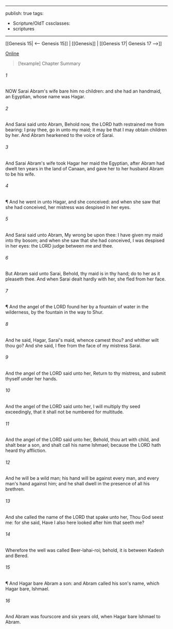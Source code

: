 

---
publish: true
tags:
  - Scripture/OldT
cssclasses:
  - scriptures
---
[[Genesis 15| <-- Genesis 15]] | [[Genesis]] | [[Genesis 17| Genesis 17 -->]]

[Online](https://churchofjesuschrist.org/study/scriptures/ot/gen/16?lang=eng)

>[!example] Chapter Summary
>
###### 1
NOW Sarai Abram's wife bare him no children: and she had an handmaid, an Egyptian, whose name was Hagar.
###### 2
And Sarai said unto Abram, Behold now, the LORD hath restrained me from bearing: I pray thee, go in unto my maid; it may be that I may obtain children by her.  And Abram hearkened to the voice of Sarai.
###### 3
And Sarai Abram's wife took Hagar her maid the Egyptian, after Abram had dwelt ten years in the land of Canaan, and gave her to her husband Abram to be his wife.
###### 4
¶ And he went in unto Hagar, and she conceived: and when she saw that she had conceived, her mistress was despised in her eyes.
###### 5
And Sarai said unto Abram, My wrong be upon thee: I have given my maid into thy bosom; and when she saw that she had conceived, I was despised in her eyes: the LORD judge between me and thee.
###### 6
But Abram said unto Sarai, Behold, thy maid is in thy hand; do to her as it pleaseth thee.  And when Sarai dealt hardly with her, she fled from her face.
###### 7
¶ And the angel of the LORD found her by a fountain of water in the wilderness, by the fountain in the way to Shur.
###### 8
And he said, Hagar, Sarai's maid, whence camest thou?  and whither wilt thou go?  And she said, I flee from the face of my mistress Sarai.
###### 9
And the angel of the LORD said unto her, Return to thy mistress, and submit thyself under her hands.
###### 10
And the angel of the LORD said unto her, I will multiply thy seed exceedingly, that it shall not be numbered for multitude.
###### 11
And the angel of the LORD said unto her, Behold, thou art with child, and shalt bear a son, and shalt call his name Ishmael; because the LORD hath heard thy affliction.
###### 12
And he will be a wild man; his hand will be against every man, and every man's hand against him; and he shall dwell in the presence of all his brethren.
###### 13
And she called the name of the LORD that spake unto her, Thou God seest me: for she said, Have I also here looked after him that seeth me?
###### 14
Wherefore the well was called Beer-lahai-roi; behold, it is between Kadesh and Bered.
###### 15
¶ And Hagar bare Abram a son: and Abram called his son's name, which Hagar bare, Ishmael.
###### 16
And Abram was fourscore and six years old, when Hagar bare Ishmael to Abram.



